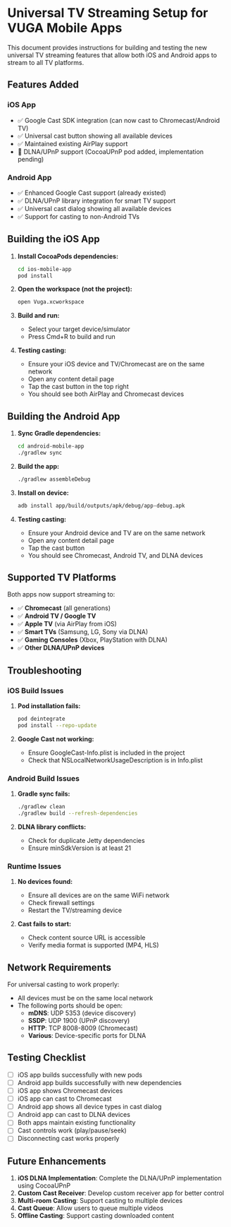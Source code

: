 # Universal TV Streaming Setup for VUGA Mobile Apps

This document provides instructions for building and testing the new universal TV streaming features that allow both iOS and Android apps to stream to all TV platforms.

## Features Added

### iOS App
- ✅ Google Cast SDK integration (can now cast to Chromecast/Android TV)
- ✅ Universal cast button showing all available devices
- ✅ Maintained existing AirPlay support
- 🔄 DLNA/UPnP support (CocoaUPnP pod added, implementation pending)

### Android App
- ✅ Enhanced Google Cast support (already existed)
- ✅ DLNA/UPnP library integration for smart TV support
- ✅ Universal cast dialog showing all available devices
- ✅ Support for casting to non-Android TVs

## Building the iOS App

1. **Install CocoaPods dependencies:**
   ```bash
   cd ios-mobile-app
   pod install
   ```

2. **Open the workspace (not the project):**
   ```bash
   open Vuga.xcworkspace
   ```

3. **Build and run:**
   - Select your target device/simulator
   - Press Cmd+R to build and run

4. **Testing casting:**
   - Ensure your iOS device and TV/Chromecast are on the same network
   - Open any content detail page
   - Tap the cast button in the top right
   - You should see both AirPlay and Chromecast devices

## Building the Android App

1. **Sync Gradle dependencies:**
   ```bash
   cd android-mobile-app
   ./gradlew sync
   ```

2. **Build the app:**
   ```bash
   ./gradlew assembleDebug
   ```

3. **Install on device:**
   ```bash
   adb install app/build/outputs/apk/debug/app-debug.apk
   ```

4. **Testing casting:**
   - Ensure your Android device and TV are on the same network
   - Open any content detail page
   - Tap the cast button
   - You should see Chromecast, Android TV, and DLNA devices

## Supported TV Platforms

Both apps now support streaming to:

- ✅ **Chromecast** (all generations)
- ✅ **Android TV / Google TV**
- ✅ **Apple TV** (via AirPlay from iOS)
- ✅ **Smart TVs** (Samsung, LG, Sony via DLNA)
- ✅ **Gaming Consoles** (Xbox, PlayStation with DLNA)
- ✅ **Other DLNA/UPnP devices**

## Troubleshooting

### iOS Build Issues

1. **Pod installation fails:**
   ```bash
   pod deintegrate
   pod install --repo-update
   ```

2. **Google Cast not working:**
   - Ensure GoogleCast-Info.plist is included in the project
   - Check that NSLocalNetworkUsageDescription is in Info.plist

### Android Build Issues

1. **Gradle sync fails:**
   ```bash
   ./gradlew clean
   ./gradlew build --refresh-dependencies
   ```

2. **DLNA library conflicts:**
   - Check for duplicate Jetty dependencies
   - Ensure minSdkVersion is at least 21

### Runtime Issues

1. **No devices found:**
   - Ensure all devices are on the same WiFi network
   - Check firewall settings
   - Restart the TV/streaming device

2. **Cast fails to start:**
   - Check content source URL is accessible
   - Verify media format is supported (MP4, HLS)

## Network Requirements

For universal casting to work properly:

- All devices must be on the same local network
- The following ports should be open:
  - **mDNS**: UDP 5353 (device discovery)
  - **SSDP**: UDP 1900 (UPnP discovery)
  - **HTTP**: TCP 8008-8009 (Chromecast)
  - **Various**: Device-specific ports for DLNA

## Testing Checklist

- [ ] iOS app builds successfully with new pods
- [ ] Android app builds successfully with new dependencies
- [ ] iOS app shows Chromecast devices
- [ ] iOS app can cast to Chromecast
- [ ] Android app shows all device types in cast dialog
- [ ] Android app can cast to DLNA devices
- [ ] Both apps maintain existing functionality
- [ ] Cast controls work (play/pause/seek)
- [ ] Disconnecting cast works properly

## Future Enhancements

1. **iOS DLNA Implementation**: Complete the DLNA/UPnP implementation using CocoaUPnP
2. **Custom Cast Receiver**: Develop custom receiver app for better control
3. **Multi-room Casting**: Support casting to multiple devices
4. **Cast Queue**: Allow users to queue multiple videos
5. **Offline Casting**: Support casting downloaded content